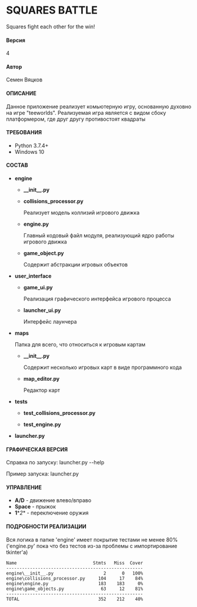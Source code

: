 # SQUARES BATTLE

Squares fight each other for the win!

#### Версия

4

#### Автор 

Семен Вяцков

#### ОПИСАНИЕ

   Данное приложение реализует комьютерную игру, основанную духовно на игре 
"teeworlds". Реализуемая игра является с видом сбоку платформером, где друг 
другу противостоят квадраты

#### ТРЕБОВАНИЯ

- Python 3.7.4+
- Windows 10

#### СОСТАВ
        
- **engine**
    
    - **\_\_init\_\_.py**
        
    - **collisions_processor.py** 
    
        Реализует модель коллизий игрового движка
        
    - **engine.py** 
    
        Главный кодовый файл модуля, реализующий ядро работы игрового движка
        
    - **game_object.py** 
    
        Содержит абстракции игровых объектов

- **user_interface**

    - **game_ui.py**

        Реализация графического интерфейса игрового процесса

    - **launcher_ui.py**
 
        Интерфейс лаунчера

- **maps**

    Папка для всего, что относиться к игровым картам
    
    - **\_\_init\_\_.py**

        Содержит несколько игровых карт в виде программного кода 
    
    - **map_editor.py** 
    
        Редактор карт
    
- **tests**
        
    - **test_collisions_processor.py**
    
    - **test_engine.py**  

- **launcher.py**

#### ГРАФИЧЕСКАЯ ВЕРСИЯ

Справка по запуску: launcher.py --help

Пример запуска: launcher.py

#### УПРАВЛЕНИЕ

- **A/D** - движение влево/вправо
- **Space** - прыжок 
- **1**\**2** - переключение оружия
 
#### ПОДРОБНОСТИ РЕАЛИЗАЦИИ

Вся логика в папке 'engine' имеет покрытие тестами не менее 80% ('engine.py'
пока что без тестов из-за проблемы с импортирование tkinter'a)

```
Name                             Stmts   Miss  Cover
----------------------------------------------------
engine\__init__.py                   2      0   100%
engine\collisions_processor.py     104     17    84%
engine\engine.py                   183    183     0%
engine\game_objects.py              63     12    81%
----------------------------------------------------
TOTAL                              352    212    40%                                                                  
```